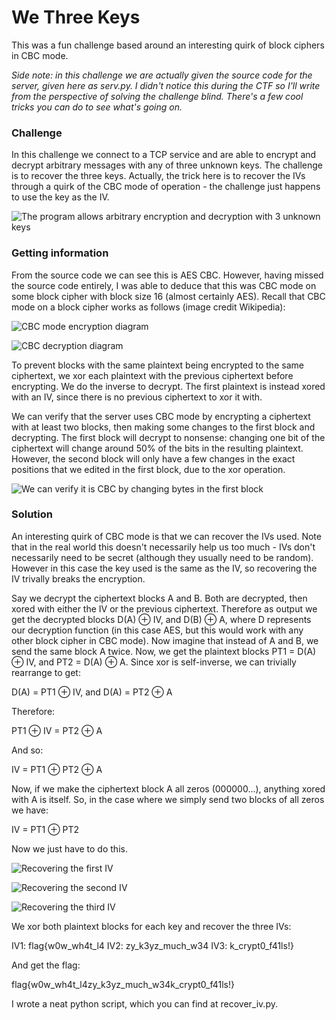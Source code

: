 # We Three Keys

This was a fun challenge based around an interesting quirk of block ciphers in CBC mode.

*Side note: in this challenge we are actually given the source code for the server, given here as serv.py. I didn't notice this during the CTF so I'll write from the perspective of solving the challenge blind. There's a few cool tricks you can do to see what's going on.*

### Challenge

In this challenge we connect to a TCP service and are able to encrypt and decrypt arbitrary messages with any of three unknown keys. The challenge is to recover the three keys. Actually, the trick here is to recover the IVs through a quirk of the CBC mode of operation - the challenge just happens to use the key as the IV.

![The program allows arbitrary encryption and decryption with 3 unknown keys](https://raw.githubusercontent.com/xrmon/ctf-writeups/master/2019/swampCTF/encrypt.png)

### Getting information

From the source code we can see this is AES CBC. However, having missed the source code entirely, I was able to deduce that this was CBC mode on some block cipher with block size 16 (almost certainly AES). Recall that CBC mode on a block cipher works as follows (image credit Wikipedia):

![CBC mode encryption diagram](https://upload.wikimedia.org/wikipedia/commons/thumb/8/80/CBC_encryption.svg/1202px-CBC_encryption.svg.png)

![CBC decryption diagram](https://upload.wikimedia.org/wikipedia/commons/thumb/2/2a/CBC_decryption.svg/1202px-CBC_decryption.svg.png)

To prevent blocks with the same plaintext being encrypted to the same ciphertext, we xor each plaintext with the previous ciphertext before encrypting. We do the inverse to decrypt. The first plaintext is instead xored with an IV, since there is no previous ciphertext to xor it with.

We can verify that the server uses CBC mode by encrypting a ciphertext with at least two blocks, then making some changes to the first block and decrypting. The first block will decrypt to nonsense: changing one bit of the ciphertext will change around 50% of the bits in the resulting plaintext. However, the second block will only have a few changes in the exact positions that we edited in the first block, due to the xor operation.

![We can verify it is CBC by changing bytes in the first block](https://raw.githubusercontent.com/xrmon/ctf-writeups/master/2019/swampCTF/check_cbc.png)

### Solution

An interesting quirk of CBC mode is that we can recover the IVs used. Note that in the real world this doesn't necessarily help us too much - IVs don't necessarily need to be secret (although they usually need to be random). However in this case the key used is the same as the IV, so recovering the IV trivally breaks the encryption.

Say we decrypt the ciphertext blocks A and B. Both are decrypted, then xored with either the IV or the previous ciphertext. Therefore as output we get the decrypted blocks D(A) ⊕ IV, and D(B) ⊕ A, where D represents our decryption function (in this case AES, but this would work with any other block cipher in CBC mode). Now imagine that instead of A and B, we send the same block A twice. Now, we get the plaintext blocks PT1 = D(A) ⊕ IV, and PT2 = D(A) ⊕ A. Since xor is self-inverse, we can trivially rearrange to get:

D(A) = PT1 ⊕ IV, and D(A) = PT2 ⊕ A

Therefore:

PT1 ⊕ IV = PT2 ⊕ A

And so:

IV = PT1 ⊕ PT2 ⊕ A

Now, if we make the ciphertext block A all zeros (000000…), anything xored with A is itself. So, in the case where we simply send two blocks of all zeros we have:

IV = PT1 ⊕ PT2

Now we just have to do this.

![Recovering the first IV](https://raw.githubusercontent.com/xrmon/ctf-writeups/master/2019/swampCTF/key_1.png)

![Recovering the second IV](https://raw.githubusercontent.com/xrmon/ctf-writeups/master/2019/swampCTF/key_2.png)

![Recovering the third IV](https://raw.githubusercontent.com/xrmon/ctf-writeups/master/2019/swampCTF/key_3.png)

We xor both plaintext blocks for each key and recover the three IVs:

IV1: flag{w0w_wh4t_l4
IV2: zy_k3yz_much_w34
IV3: k_crypt0_f41ls!}

And get the flag:

flag{w0w_wh4t_l4zy_k3yz_much_w34k_crypt0_f41ls!}

I wrote a neat python script, which you can find at recover_iv.py.
